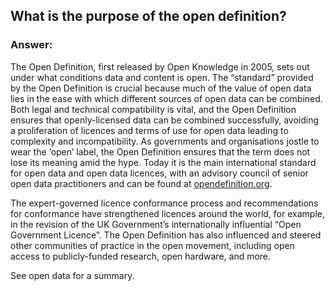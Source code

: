 ## What is the purpose of the open definition?
### Answer:
The Open Definition, first released by Open Knowledge in 2005, sets out under what conditions data and content is open. The “standard” provided by the Open Definition is crucial because much of the value of open data lies in the ease with which different sources of open data can be combined. Both legal and technical compatibility is vital, and the Open Definition ensures that openly-licensed data can be combined successfully, avoiding a proliferation of licences and terms of use for open data leading to complexity and incompatibility.
As governments and organisations jostle to wear the ‘open’ label, the Open Definition ensures that the term does not lose its meaning amid the hype. Today it is the main international standard for open data and open data licences, with an advisory council of senior open data practitioners and can be found at [opendefinition.org](https://opendefinition.org/).

The expert-governed licence conformance process and recommendations for conformance have strengthened licences around the world, for example, in the revision of the UK Government’s internationally influential “Open Government Licence”. The Open Definition has also influenced and steered other communities of practice in the open movement, including open access to publicly-funded research, open hardware, and more. 

See open data for a summary.
